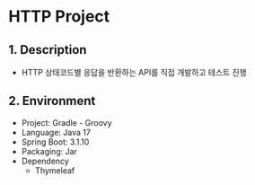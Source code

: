 # HTTP Project

## 1. Description
* HTTP 상태코드별 응답을 반환하는 API를 직접 개발하고 테스트 진행

## 2. Environment
* Project: Gradle - Groovy
* Language: Java 17
* Spring Boot: 3.1.10
* Packaging: Jar
* Dependency
  * Thymeleaf
